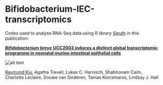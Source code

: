 # Bifidobacterium-IEC-transcriptomics
Codes used to analyse RNA-Seq data using R library [Sleuth](https://github.com/pachterlab/sleuth) in this publication:

[***Bifidobacterium breve*** **UCC2003 induces a distinct global transcriptomic programme in neonatal murine intestinal epithelial cells**](https://doi.org/10.1016/j.isci.2020.101336)

![alt text]([https://github.com/raymondkiu/Bifidobacterium-IEC-transcriptomics/blob/master/front.jpg](https://github.com/raymondkiu/Bifidobacterium-IEC-transcriptomics/blob/master/paper1.png))

[Raymond Kiu](https://scholar.google.co.uk/citations?user=42nSRqwAAAAJ&hl=en), Agatha Treveil, Lukas C. Harnisch, Shabhonam Caim, Charlotte Leclaire, Douwe van Sinderen, Tamas Korcsmaros,  Lindsay J. Hall
